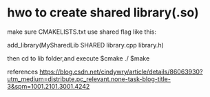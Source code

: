 # hwo to create shared library(.so)
make sure CMAKELISTS.txt use shared flag like this:

add_library(MySharedLib SHARED library.cpp library.h)

then cd to lib folder,and execute
$cmake ./
$make

references
https://blog.csdn.net/cindywry/article/details/86063930?utm_medium=distribute.pc_relevant.none-task-blog-title-3&spm=1001.2101.3001.4242